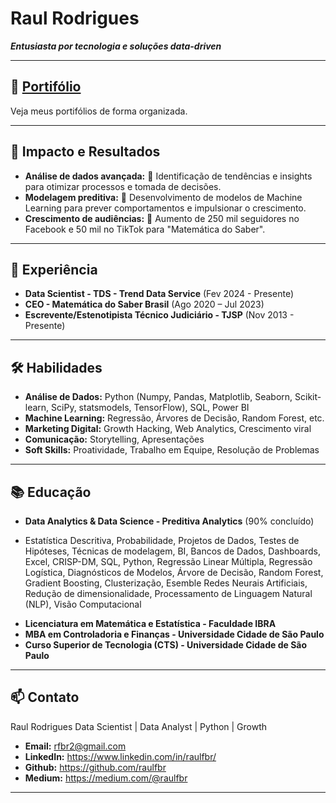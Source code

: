 # Raul Rodrigues

**_Entusiasta por tecnologia e soluções data-driven_**

---

##  📁 [Portifólio](https://github.com/raulfbr/portifolio)

Veja meus portifólios de forma organizada.

---

## 🚀 Impacto e Resultados

* **Análise de dados avançada:** 🔎  Identificação de tendências e insights para otimizar processos e tomada de decisões.
* **Modelagem preditiva:** 🤖 Desenvolvimento de modelos de Machine Learning para prever comportamentos e impulsionar o crescimento.
* **Crescimento de audiências:** 🚀 Aumento de 250 mil seguidores no Facebook e 50 mil no TikTok para "Matemática do Saber".

---

## 💼 Experiência

* **Data Scientist - TDS - Trend Data Service** (Fev 2024 - Presente)
* **CEO - Matemática do Saber Brasil** (Ago 2020 – Jul 2023)
* **Escrevente/Estenotipista Técnico Judiciário - TJSP** (Nov 2013 - Presente)

---

## 🛠️ Habilidades

* **Análise de Dados:** Python (Numpy, Pandas, Matplotlib, Seaborn, Scikit-learn, SciPy, statsmodels, TensorFlow), SQL, Power BI
* **Machine Learning:** Regressão, Árvores de Decisão, Random Forest, etc.
* **Marketing Digital:** Growth Hacking, Web Analytics, Crescimento viral
* **Comunicação:** Storytelling, Apresentações
* **Soft Skills:** Proatividade, Trabalho em Equipe, Resolução de Problemas

---

## 📚 Educação

* **Data Analytics & Data Science - Preditiva Analytics** (90% concluído)
- Estatística Descritiva, Probabilidade, Projetos de Dados, Testes de Hipóteses, Técnicas de modelagem, BI, Bancos de Dados, Dashboards, Excel, CRISP-DM, SQL, Python, Regressão Linear Múltipla, Regressão Logística, Diagnósticos de Modelos, Árvore de Decisão, Random Forest, Gradient Boosting, Clusterização, Esemble Redes Neurais Artificiais, Redução de dimensionalidade, Processamento de Linguagem Natural (NLP), Visão Computacional
* **Licenciatura em Matemática e Estatística - Faculdade IBRA**
* **MBA em Controladoria e Finanças - Universidade Cidade de São Paulo**
* **Curso Superior de Tecnologia (CTS) - Universidade Cidade de São Paulo**

---

## 📫 Contato
Raul Rodrigues
Data Scientist | Data Analyst | Python | Growth

* **Email:** rfbr2@gmail.com
* **LinkedIn:** https://www.linkedin.com/in/raulfbr/
* **Github:** https://github.com/raulfbr
* **Medium:** https://medium.com/@raulfbr 

---
